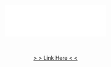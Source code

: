 <p align="center">
  <img src="./Images/img-tea-cozy-logo.webp">
</p>
<br>
<p align="center">
  <a href="https://danielirimia60.github.io/Tea-Cozy-Project/" > > > Link Here < < </a>
</p>
